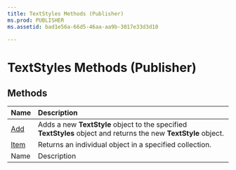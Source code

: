 ```yaml
---
title: TextStyles Methods (Publisher)
ms.prod: PUBLISHER
ms.assetid: bad1e56a-66d5-46aa-aa9b-3017e33d3d10

---
```



# TextStyles Methods (Publisher)

## Methods



|**Name**|**Description**|
|:-----|:-----|
| [Add](textstyles.add-method-publisher.md)|Adds a new  **TextStyle** object to the specified **TextStyles** object and returns the new **TextStyle** object.|
| [Item](textstyles.item-method-publisher.md)|Returns an individual object in a specified collection.|
|Name|Description|

